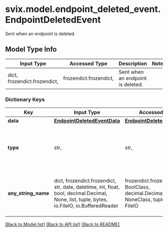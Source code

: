 # svix.model.endpoint_deleted_event.EndpointDeletedEvent

Sent when an endpoint is deleted.

## Model Type Info
Input Type | Accessed Type | Description | Notes
------------ | ------------- | ------------- | -------------
dict, frozendict.frozendict,  | frozendict.frozendict,  | Sent when an endpoint is deleted. | 

### Dictionary Keys
Key | Input Type | Accessed Type | Description | Notes
------------ | ------------- | ------------- | ------------- | -------------
**data** | [**EndpointDeletedEventData**](EndpointDeletedEventData.md) | [**EndpointDeletedEventData**](EndpointDeletedEventData.md) |  | 
**type** | str,  | str,  |  | [optional] must be one of ["endpoint.deleted", ] if omitted the server will use the default value of "endpoint.deleted"
**any_string_name** | dict, frozendict.frozendict, str, date, datetime, int, float, bool, decimal.Decimal, None, list, tuple, bytes, io.FileIO, io.BufferedReader | frozendict.frozendict, str, BoolClass, decimal.Decimal, NoneClass, tuple, bytes, FileIO | any string name can be used but the value must be the correct type | [optional]

[[Back to Model list]](../../README.md#documentation-for-models) [[Back to API list]](../../README.md#documentation-for-api-endpoints) [[Back to README]](../../README.md)


